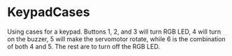 # KeypadCases
Using cases for a keypad. Buttons 1, 2, and 3 will turn RGB LED, 4 will turn on the buzzer, 5 will make the servomotor rotate,
while 6 is the combination of both 4 and 5. The rest are to turn off the RGB LED.
